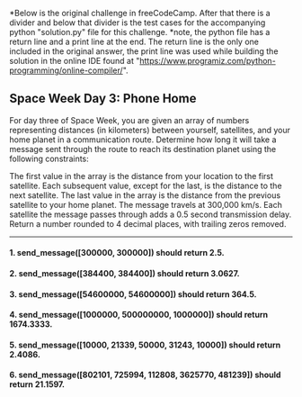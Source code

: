 *Below is the original challenge in freeCodeCamp. After that there is a divider and below that divider is the test cases for the accompanying python "solution.py" file for this challenge. *note, the python file has a return line and a print line at the end. The return line is the only one included in the original answer, the print line was used while building the solution in the online IDE found at "https://www.programiz.com/python-programming/online-compiler/".

## Space Week Day 3: Phone Home
For day three of Space Week, you are given an array of numbers representing distances (in kilometers) between yourself, satellites, and your home planet in a communication route. Determine how long it will take a message sent through the route to reach its destination planet using the following constraints:

The first value in the array is the distance from your location to the first satellite.
Each subsequent value, except for the last, is the distance to the next satellite.
The last value in the array is the distance from the previous satellite to your home planet.
The message travels at 300,000 km/s.
Each satellite the message passes through adds a 0.5 second transmission delay.
Return a number rounded to 4 decimal places, with trailing zeros removed.

****

#### 1. send_message([300000, 300000]) should return 2.5.
#### 2. send_message([384400, 384400]) should return 3.0627.
#### 3. send_message([54600000, 54600000]) should return 364.5.
#### 4. send_message([1000000, 500000000, 1000000]) should return 1674.3333.
#### 5. send_message([10000, 21339, 50000, 31243, 10000]) should return 2.4086.
#### 6. send_message([802101, 725994, 112808, 3625770, 481239]) should return 21.1597.
